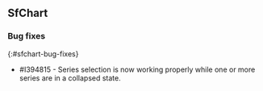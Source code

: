 ## SfChart

### Bug fixes
{:#sfchart-bug-fixes}

* \#I394815 - Series selection is now working properly while one or more series are in a collapsed state.